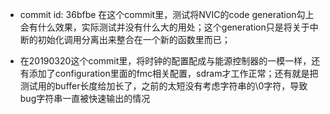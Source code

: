* commit id: 36bfbe
在这个commit里，测试将NVIC的code generation勾上会有什么效果，实际测试并没有什么大的用处；这个generation只是将关于中断的初始化调用分离出来整合在一个新的函数里而已；

* 在20190320这个commit里，将时钟的配置配成与能源控制器的一模一样，还有添加了configuration里面的fmc相关配置，sdram才工作正常；还有就是把测试用的buffer长度给加长了，之前的太短没有考虑字符串的\0字符，导致bug字符串一直被快速输出的情况